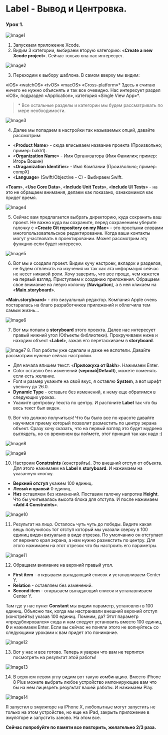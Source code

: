 # Label - Вывод и Центровка.
### Урок 1.

![Image1](https://raw.githubusercontent.com/BakhMedia/Swift1.1-LabelAndConstraint/master/images/1.png "Image1")

1. Запускаем приложение Xcode.
2. Видим 3 категории, выбираем вторую категорию: «**Create a new Xcode project**». Сейчас только она нас интересует.

![Image2](https://raw.githubusercontent.com/BakhMedia/Swift1.1-LabelAndConstraint/master/images/2.png "Image2")

3. Переходим к выбору шаблона. В самом вверху мы видим:

«iOS» «watchOS» «tvOS» «macOS» «Cross-platform»* 
Здесь я считаю ничего не нужно объяснять и так все очевидно.
Нас интересует раздел «iOS», подраздел «Application», категория «Single View App»*.

> \* Все остальные разделы и категории мы будем рассматривать по мере необходимости.

![Image3](https://raw.githubusercontent.com/BakhMedia/Swift1.1-LabelAndConstraint/master/images/3.png "Image3")

4. Далее мы попадаем в настройки так называемых опций, давайте рассмотрим:
- «**Product Name**» - сюда вписываем название проекта (Произвольно; пример: bakh1).
- «**Organization Name**» - Имя Организатора (Имя Фамилия; пример: Игорь Вошин)
- «**Oraganization  Identifier**» - Имя Компании (Произвольно; пример: compX)
- «**Language**» (Swift/Objective - C) - Выбираем Swift.

«**Team**», «**Use Core Data**», «**Include Unit Tests**», «**Include UI Tests**» - на это не обращаем внимания, делаем как показано, ознакомимся как придет время.

![Image4](https://raw.githubusercontent.com/BakhMedia/Swift1.1-LabelAndConstraint/master/images/4.png "Image4")

5. Сейчас вам предлагается выбрать директорию, куда сохранить ваш проект. Не важно куда вы сохраните, перед сохранением уберите галочку с «**Create Git repository on my Mac**» - это простыми словами многопользовательское редактирование. Когда ваши контакты могут участвовать в проектировании. Может рассмотрим эту функцию если будет интересно.

![Image5](https://raw.githubusercontent.com/BakhMedia/Swift1.1-LabelAndConstraint/master/images/5.png "Image5")

6. Вот мы и создали проект. Видим кучу настроек, вкладок и разделов, не будем отвлекать на изучения их так как эта информация сейчас не несет никакой роли. Хочу заверить, что все проще, чем кажется на первый взгляд. 
Приступаем к созданию приложения. Обращаем свое внимание на левую колонку (**Navigation**), а в ней кликаем на «**Main.storyboard**». 

«**Main.storyboard**» - это визуальный редактор. Компания Apple очень постаралась на благо разработчиков приложений и облегчила тем самым жизнь…

![Image6](https://raw.githubusercontent.com/BakhMedia/Swift1.1-LabelAndConstraint/master/images/6.gif "Image6")

7. Вот мы попали в **storyboard** этого проекта. Далее нас интересует правый нижний угол (Объекты библиотеки). Прокручиваем ниже и находим объект «**Label**», зажав его перетаскиваем в **storyboard**.

![Image7](https://raw.githubusercontent.com/BakhMedia/Swift1.1-LabelAndConstraint/master/images/7.gif "Image7")
8. Пол работы уже сделали и даже не вспотели. Давайте рассмотрим нужные сейчас настройки.
* Для начала  впишем текст: «**Приложуха от Bakh**». Нажимаем Enter.
* Color оставлю без изменений (**черный|Default**), можете поменять если есть желание.
* Font и размер укажите на свой вкус, я оставлю **System**, а вот шрифт увеличу до 26.0.
* **Dynamic Type** - оставьте без изменений, к нему еще обратимся в следующих уроках.
* Укажите центровку текста по центру.
И растяните **Label** так что бы весь текст был виден.


9. Вот что должно получиться! Что бы было все по красоте давайте научимся приему который позволит разместить по центру экрана объект. Сразу хочу сказать, что на первый взгляд это будет мудрено выглядеть, но со временем вы поймете, этот принцип так как надо :)

![Image8](https://raw.githubusercontent.com/BakhMedia/Swift1.1-LabelAndConstraint/master/images/8.png "Image8")

![Image9](https://raw.githubusercontent.com/BakhMedia/Swift1.1-LabelAndConstraint/master/images/9.png "Image9")

10. Настроим **Constraints** (констрэйты).
Это внешний отступ от объекта. Для этого нажимаем на **Label** в **storyboard**. 
И нажимаем на указанную кнопку.
- **Верхний отступ** укажем 100 единиц. 
- **Левый и правый** 0 единиц.
- **Низ** оставляем без изменений.
Поставим галочку напротив **Height**. Что бы учитывалась высота блока для отступа. И после нажимаем «**Add 4 Constraints**».

![Image10](https://raw.githubusercontent.com/BakhMedia/Swift1.1-LabelAndConstraint/master/images/10.png "Image10")

11. Результат на лицо. Осталось чуть чуть до победы. Видите какая вещь получилось тот отступ который мы указали сверху в 100 единиц виден визуально в виде отрезка. По умолчанию он отступает от верхнего края экрана, а нам нужно разместить по центру. Для этого нажимаем на этот отрезок что бы настроить его параметры.

![Image11](https://raw.githubusercontent.com/BakhMedia/Swift1.1-LabelAndConstraint/master/images/11.png "Image11")

12. Обращаем внимание на верхний правый угол.

- **First item**  - открываем выпадающий список и устанавливаем Center Y.
- **Relation** -  оставляем без изменений.
- **Second item** - открываем выпадающий список и устанавливаем Center Y.

Там где у нас пункт **Constant** мы видим параметр, установлен в 100 единиц. Объясню так, когда мы настраивали внешний верхний отступ (констрейты) указав 100 единиц. Помним, да? Этот параметр «продублировался» сюда и нам следует установить вместо 100 единиц, **0** и нажимаем Enter. Если вы сейчас не поняли этого не волнуйтесь со следующими уроками к вам придет это понимание.


![Image12](https://raw.githubusercontent.com/BakhMedia/Swift1.1-LabelAndConstraint/master/images/12.png "Image12")

13. Вот у нас и все готово. Теперь я уверен что вам не терпится посмотреть на результат этой работы!


![Image13](https://raw.githubusercontent.com/BakhMedia/Swift1.1-LabelAndConstraint/master/images/13.png "Image13")

14. В верхнем левом углу видим вот такую комбинацию. Вместо iPhone 8 Plus можете выбрать любое устройство импонирующее вам что бы на нем лицезреть результат вашей работы. И нажимаем Play.

![Image14](https://raw.githubusercontent.com/BakhMedia/Swift1.1-LabelAndConstraint/master/images/14.png "Image14")

Я запустил в эмуляторе на iPhone X, любопытные могут запустить не только на этом устройстве, но еще на iPad, закрыть приложение в эмуляторе и запустить заново. На этом все. 



**Сейчас попробуйте по памяти все повторить, желательно 2/3 раза.**
